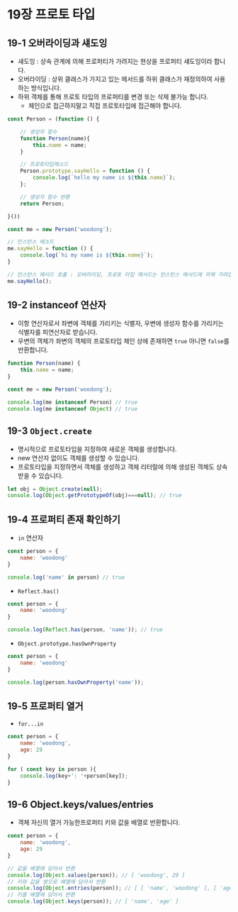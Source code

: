 # 19장 프로토 타입



## 19-1 오버라이딩과 섀도잉

- 섀도잉 : 상속 관계에 의해 프로퍼티가 가려지는 현상을 프로퍼티 섀도잉이라 합니다.
- 오버라이딩 : 상위 클래스가 가지고 있는 메서드를 하위 클래스가 재정의하여 사용하는 방식입니다.
- 하위 객체를 통해 프로토 타입의 프로퍼티를 변경 또는 삭제 불가능 합니다.
  - 체인으로 접근하지말고 직접 프로토타입에 접근해야 합니다.

```js
const Person = (function () {

    // 생성자 함수
    function Person(name){
        this.name = name;
    }

    // 프로토타입메소드
    Person.prototype.sayHello = function () {
        console.log(`hello my name is ${this.name}`);
    };

    // 생성자 함수 반환
    return Person;

}())

const me = new Person('woodong');

// 인스턴스 메소드
me.sayHello = function () {
    console.log(`hi my name is ${this.name}`);
}

// 인스턴스 메서드 호출 : 오버라이딩, 프로토 타입 메서드는 인스턴스 메서드에 의해 가려집니다.
me.sayHello();
```



## 19-2 instanceof 연산자

- 이항 연산자로서 좌변에 객체를 가리키는 식별자, 우변에 생성자 함수를 가리키는 식별자를 피연산자로 받습니다.
- 우변의 객체가 좌변의 객체의 프로토타입 체인 상에 존재하면 `true` 아니면 `false`를 반환합니다.

```js
function Person(name) {
    this.name = name;
}

const me = new Person('woodong');

console.log(me instanceof Person) // true
console.log(me instanceof Object) // true
```



## 19-3 `Object.create`

- 명시적으로 프로토타입을 지정하여 새로운 객체를 생성합니다.
- new 연산자 없이도 객체를 생성할 수 있습니다.
- 프로토타입을 지정하면서 객체를 생성하고 객체 리터럴에 의해 생성된 객체도 상속받을 수 있습니다.

```js
let obj = Object.create(null);
console.log(Object.getPrototypeOf(obj)===null); // true
```



## 19-4 프로퍼티 존재 확인하기

- `in` 연산자

```js
const person = {
	name: 'woodong'
}

console.log('name' in person) // true
```

- `Reflect.has()`

```js
const person = {
	name: 'woodong'
}

console.log(Reflect.has(person, 'name')); // true
```

- `Object.prototype.hasOwnProperty`

```js
const person = {
	name: 'woodong'
}

console.log(person.hasOwnProperty('name'));
```



## 19-5 프로퍼티 열거

- `for...in`

```js
const person = {
	name: 'woodong',
	age: 29
}

for ( const key in person ){
	console.log(key+': '+person[key]);
}
```



## 19-6 Object.keys/values/entries

- 객체 자신의 열거 가능한프로퍼티 키와 값을 배열로 반환합니다.

```js
const person = {
	name: 'woodong',
	age: 29
}

// 값을 배열에 담아서 반환
console.log(Object.values(person)); // [ 'woodong', 29 ]
// 키와 값을 쌍으로 배열에 담아서 반환
console.log(Object.entries(person)); // [ [ 'name', 'woodong' ], [ 'age', 29 ] ]
// 키를 배열에 담아서 반환
console.log(Object.keys(person)); // [ 'name', 'age' ]
```

